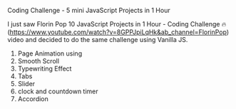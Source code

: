 Coding Challenge - 5 mini JavaScript Projects in 1 Hour

I just saw Florin Pop 10 JavaScript Projects in 1 Hour - Coding Challenge 🔥 (https://www.youtube.com/watch?v=8GPPJpiLqHk&ab_channel=FlorinPop) video and decided to do the same challenge using Vanilla JS.



1. Page Animation using
2. Smooth Scroll
3. Typewriting Effect
4. Tabs
5. Slider
6. clock and countdown timer
7. Accordion
